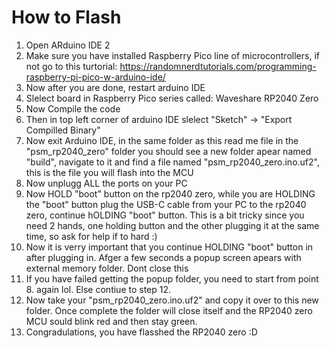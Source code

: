 # How to Flash
1. Open ARduino IDE 2
2. Make sure you have installed Raspberry Pico line of microcontrollers, if not go to this turtorial: https://randomnerdtutorials.com/programming-raspberry-pi-pico-w-arduino-ide/
3. Now after you are done, restart arduino IDE
4. Slelect board in Raspberry Pico series called: Waveshare RP2040 Zero
5. Now Compile the code
6. Then in top left corner of arduino IDE slelect "Sketch" -> "Export Compilled Binary"
7. Now exit Arduino IDE, in the same folder as this read me file in the "psm_rp2040_zero" folder you should see a new folder apear named "build", navigate to it and find a file named "psm_rp2040_zero.ino.uf2", this is the file you will flash into the MCU
8. Now unplugg ALL the ports on your PC
9. Now HOLD "boot" button on the rp2040 zero, while you are HOLDING the "boot" button plug the USB-C cable from your PC to the rp2040 zero, continue hOLDING "boot" button. This is a bit tricky since you need 2 hands, one holding button and the other plugging it at the same time, so ask for help if to hard :)
10. Now it is verry important that you continue HOLDING "boot" button in after plugging in. Afger a few seconds a popup screen apears with external memory folder. Dont close this
11. If you have failed getting the popup folder, you need to start from point 8. again lol. Else contiue to step 12.
12. Now take your "psm_rp2040_zero.ino.uf2" and copy it over to this new folder. Once complete the folder will close itself and the RP2040 zero MCU sould blink red and then stay green.
13. Congradulations, you have flasshed the RP2040 zero :D
